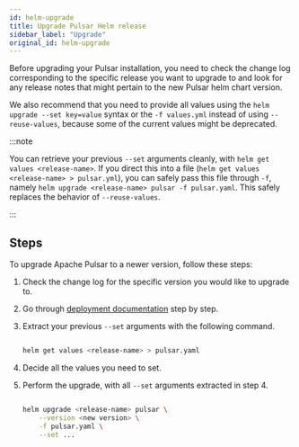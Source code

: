 ```yaml
---
id: helm-upgrade
title: Upgrade Pulsar Helm release
sidebar_label: "Upgrade"
original_id: helm-upgrade
---
```


Before upgrading your Pulsar installation, you need to check the change log corresponding to the specific release you want to upgrade to and look for any release notes that might pertain to the new Pulsar helm chart version.

We also recommend that you need to provide all values using the `helm upgrade --set key=value` syntax or the `-f values.yml` instead of using `--reuse-values`, because some of the current values might be deprecated.

:::note

You can retrieve your previous `--set` arguments cleanly, with `helm get values <release-name>`. If you direct this into a file (`helm get values <release-name> > pulsar.yml`), you can safely pass this file through `-f`, namely `helm upgrade <release-name> pulsar -f pulsar.yaml`. This safely replaces the behavior of `--reuse-values`.

:::

## Steps

To upgrade Apache Pulsar to a newer version, follow these steps:

1. Check the change log for the specific version you would like to upgrade to.
2. Go through [deployment documentation](helm-deploy) step by step.
3. Extract your previous `--set` arguments with the following command.

   ```bash
   
   helm get values <release-name> > pulsar.yaml
   
   ```

4. Decide all the values you need to set.
5. Perform the upgrade, with all `--set` arguments extracted in step 4.

   ```bash
   
   helm upgrade <release-name> pulsar \
       --version <new version> \
       -f pulsar.yaml \
       --set ...
   
   ```

